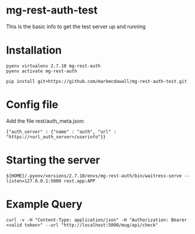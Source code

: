 # mg-rest-auth-test

This is the basic info to get the test server up and running

Installation
============

```
pyenv virtualenv 2.7.10 mg-rest-auth
pyenv activate mg-rest-auth

pip install git+https://github.com/markmcdowall/mg-rest-auth-test.git
```


Config file
===========

Add the file rest/auth_meta.json:

```
{"auth_server" : {"name" : "auth", "url" : "https://<url_auth_server>/userinfo"}}
```

Starting the server
===================

```
${HOME}/.pyenv/versions/2.7.10/envs/mg-rest-auth/bin/waitress-serve --listen=127.0.0.1:5000 rest.app:APP
```


Example Query
=============

```
curl -v -H "Content-Type: application/json" -H "Authorization: Bearer <valid token>" --url "http://localhost:5000/mug/api/check"
```